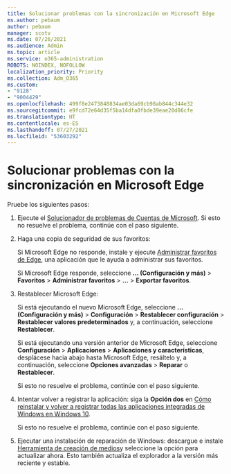 ```yaml
---
title: Solucionar problemas con la sincronización en Microsoft Edge
ms.author: pebaum
author: pebaum
manager: scotv
ms.date: 07/26/2021
ms.audience: Admin
ms.topic: article
ms.service: o365-administration
ROBOTS: NOINDEX, NOFOLLOW
localization_priority: Priority
ms.collection: Adm_O365
ms.custom:
- "9128"
- "9004429"
ms.openlocfilehash: 499f8e2473848834ae03da69cb98ab844c344e32
ms.sourcegitcommit: e9fcd72e64d35f5ba14dfa0fbde39eae20d86cfe
ms.translationtype: HT
ms.contentlocale: es-ES
ms.lasthandoff: 07/27/2021
ms.locfileid: "53603292"
---
```

# <a name="troubleshoot-problems-with-sync-in-microsoft-edge"></a>Solucionar problemas con la sincronización en Microsoft Edge

Pruebe los siguientes pasos:

1. Ejecute el [Solucionador de problemas de Cuentas de Microsoft](https://go.microsoft.com/fwlink/?linkid=2155661). Si esto no resuelve el problema, continúe con el paso siguiente.

1. Haga una copia de seguridad de sus favoritos:

    Si Microsoft Edge no responde, instale y ejecute [Administrar favoritos de Edge](https://go.microsoft.com/fwlink/?linkid=2155764), una aplicación que le ayuda a administrar sus favoritos.

    Si Microsoft Edge responde, seleccione **... (Configuración y más)** > **Favoritos** > **Administrar favoritos** > **...** > **Exportar favoritos**.

1. Restablecer Microsoft Edge:

    Si está ejecutando el nuevo Microsoft Edge, seleccione **... (Configuración y más)** > **Configuración** > **Restablecer configuración** > **Restablecer valores predeterminados** y, a continuación, seleccione **Restablecer**.

    Si está ejecutando una versión anterior de Microsoft Edge, seleccione **Configuración** > **Aplicaciones** > **Aplicaciones y características**, desplácese hacia abajo hasta Microsoft Edge, resáltelo y, a continuación, seleccione **Opciones avanzadas** > **Reparar** o **Restablecer**.

    Si esto no resuelve el problema, continúe con el paso siguiente.

1. Intentar volver a registrar la aplicación: siga la **Opción dos** en [Cómo reinstalar y volver a registrar todas las aplicaciones integradas de Windows en Windows 10](https://go.microsoft.com/fwlink/?linkid=2146509).

    Si esto no resuelve el problema, continúe con el paso siguiente.

1. Ejecutar una instalación de reparación de Windows: descargue e instale [Herramienta de creación de medios](https://go.microsoft.com/fwlink/?linkid=2146242)y seleccione la opción para actualizar ahora. Esto también actualiza el explorador a la versión más reciente y estable.
